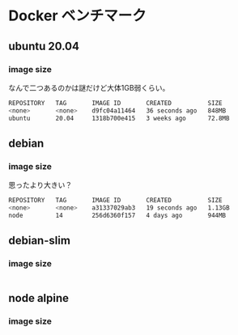 # Docker ベンチマーク

## ubuntu 20.04

### image size

なんで二つあるのかは謎だけど大体1GB弱くらい。  
```sh
REPOSITORY   TAG       IMAGE ID       CREATED          SIZE
<none>       <none>    d9fc04a11464   36 seconds ago   848MB
ubuntu       20.04     1318b700e415   3 weeks ago      72.8MB
```


## debian

### image size

思ったより大きい？

```sh
REPOSITORY   TAG       IMAGE ID       CREATED          SIZE
<none>       <none>    a31337029ab3   19 seconds ago   1.13GB
node         14        256d6360f157   4 days ago       944MB
```


## debian-slim

### image size

```sh
```


## node alpine

### image size

```sh
```
